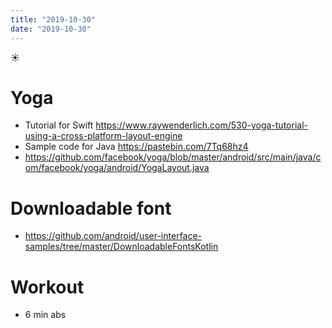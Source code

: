 ```yaml
---
title: "2019-10-30"
date: "2019-10-30"
---
```


☀️

# Yoga

- Tutorial for Swift https://www.raywenderlich.com/530-yoga-tutorial-using-a-cross-platform-layout-engine
- Sample code for Java https://pastebin.com/7Tq68hz4
- https://github.com/facebook/yoga/blob/master/android/src/main/java/com/facebook/yoga/android/YogaLayout.java

# Downloadable font

- https://github.com/android/user-interface-samples/tree/master/DownloadableFontsKotlin

# Workout

- 6 min abs
